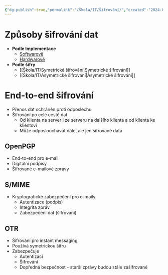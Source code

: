 ```yaml
---
{"dg-publish":true,"permalink":"/Škola/IT/Šifrování/","created":"2024-02-07T19:36:26.728+01:00","updated":"2024-03-13T18:10:38.218+01:00"}
---
```


# Způsoby šifrování dat
- **Podle Implementace**
	- [Softwarově](Softwarové%20šifrování.md)
	- [Hardwarově](Hardwarové%20šifrování.md)
- **Podle šifry**
	- [[Škola/IT/Symetrické šifrování\|Symetrické šifrování]]
	- [[Škola/IT/Asymetrické šifrování\|Asymetrické šifrování]]

# End-to-end šifrování
- Přenos dat ochráněn proti odposlechu
- Šifrování po celé cestě dat
    - Od klienta na server i ze serveru na dalšího klienta a od klienta ke klientovi
    - Může odposlouchávat dále, ale jen šifrované data
## OpenPGP
- End-to-end pro e-mail
- Digitální podpisy
- Šifrované e-mailové zprávy
## S/MIME
- Kryptografické zabezpečení pro e-maily
    - Autentizace (podpis)
    - Integrita zpráv
    - Zabezpečení dat (šifrování)

## OTR
- Šifrování pro instant messaging
- Používá symetrickou šifru
- Zabezpečuje
    - Autentizaci
    - Šifrování
    - Dopředná bezpečnost - starší zprávy budou stále zašifrované